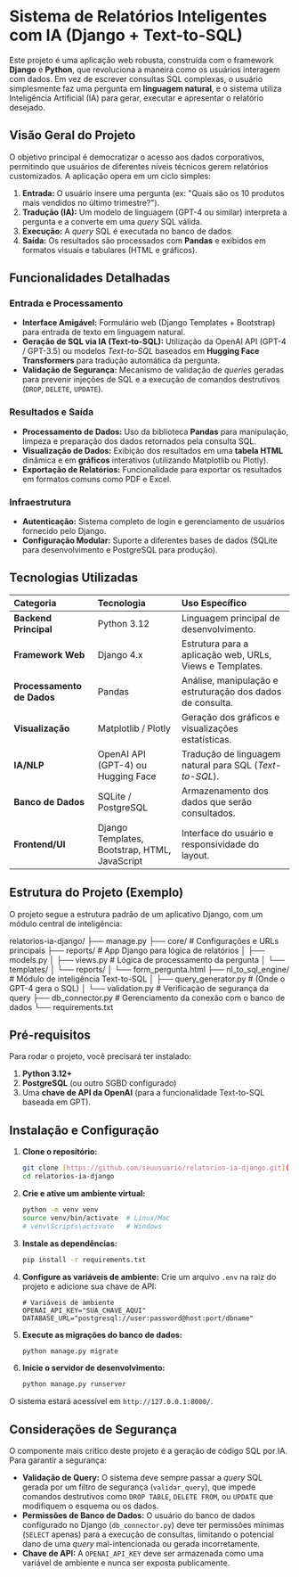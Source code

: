 # Sistema de Relatórios Inteligentes com IA (Django + Text-to-SQL)

Este projeto é uma aplicação web robusta, construída com o framework **Django** e **Python**, que revoluciona a maneira como os usuários interagem com dados. Em vez de escrever consultas SQL complexas, o usuário simplesmente faz uma pergunta em **linguagem natural**, e o sistema utiliza Inteligência Artificial (IA) para gerar, executar e apresentar o relatório desejado.

## Visão Geral do Projeto

O objetivo principal é democratizar o acesso aos dados corporativos, permitindo que usuários de diferentes níveis técnicos gerem relatórios customizados. A aplicação opera em um ciclo simples:

1.  **Entrada:** O usuário insere uma pergunta (ex: "Quais são os 10 produtos mais vendidos no último trimestre?").
2.  **Tradução (IA):** Um modelo de linguagem (GPT-4 ou similar) interpreta a pergunta e a converte em uma *query* SQL válida.
3.  **Execução:** A *query* SQL é executada no banco de dados.
4.  **Saída:** Os resultados são processados com **Pandas** e exibidos em formatos visuais e tabulares (HTML e gráficos).

## Funcionalidades Detalhadas

### Entrada e Processamento
* **Interface Amigável:** Formulário web (Django Templates + Bootstrap) para entrada de texto em linguagem natural.
* **Geração de SQL via IA (Text-to-SQL):** Utilização da OpenAI API (GPT-4 / GPT-3.5) ou modelos *Text-to-SQL* baseados em **Hugging Face Transformers** para tradução automática da pergunta.
* **Validação de Segurança:** Mecanismo de validação de *queries* geradas para prevenir injeções de SQL e a execução de comandos destrutivos (`DROP`, `DELETE`, `UPDATE`).

### Resultados e Saída
* **Processamento de Dados:** Uso da biblioteca **Pandas** para manipulação, limpeza e preparação dos dados retornados pela consulta SQL.
* **Visualização de Dados:** Exibição dos resultados em uma **tabela HTML** dinâmica e em **gráficos** interativos (utilizando Matplotlib ou Plotly).
* **Exportação de Relatórios:** Funcionalidade para exportar os resultados em formatos comuns como PDF e Excel.

### Infraestrutura
* **Autenticação:** Sistema completo de login e gerenciamento de usuários fornecido pelo Django.
* **Configuração Modular:** Suporte a diferentes bases de dados (SQLite para desenvolvimento e PostgreSQL para produção).

## Tecnologias Utilizadas

| Categoria | Tecnologia | Uso Específico |
| :--- | :--- | :--- |
| **Backend Principal** | Python 3.12 | Linguagem principal de desenvolvimento. |
| **Framework Web** | Django 4.x | Estrutura para a aplicação web, URLs, Views e Templates. |
| **Processamento de Dados** | Pandas | Análise, manipulação e estruturação dos dados de consulta. |
| **Visualização** | Matplotlib / Plotly | Geração dos gráficos e visualizações estatísticas. |
| **IA/NLP** | OpenAI API (GPT-4) ou Hugging Face | Tradução de linguagem natural para SQL (*Text-to-SQL*). |
| **Banco de Dados** | SQLite / PostgreSQL | Armazenamento dos dados que serão consultados. |
| **Frontend/UI** | Django Templates, Bootstrap, HTML, JavaScript | Interface do usuário e responsividade do layout. |

## Estrutura do Projeto (Exemplo)

O projeto segue a estrutura padrão de um aplicativo Django, com um módulo central de inteligência:

relatorios-ia-django/
├── manage.py
├── core/                        # Configurações e URLs principais
├── reports/                     # App Django para lógica de relatórios
│   ├── models.py
│   ├── views.py                 # Lógica de processamento da pergunta
│   └── templates/
│       └── reports/
│           └── form_pergunta.html
├── nl_to_sql_engine/            # Módulo de inteligência Text-to-SQL
│   ├── query_generator.py       # (Onde o GPT-4 gera o SQL)
│   └── validation.py            # Verificação de segurança da query
├── db_connector.py              # Gerenciamento da conexão com o banco de dados
└── requirements.txt

## Pré-requisitos

Para rodar o projeto, você precisará ter instalado:

1.  **Python 3.12+**
2.  **PostgreSQL** (ou outro SGBD configurado)
3.  Uma **chave de API da OpenAI** (para a funcionalidade Text-to-SQL baseada em GPT).

## Instalação e Configuração

1.  **Clone o repositório:**
    ```bash
    git clone [https://github.com/seuusuario/relatorios-ia-django.git](https://github.com/seuusuario/relatorios-ia-django.git)
    cd relatorios-ia-django
    ```

2.  **Crie e ative um ambiente virtual:**
    ```bash
    python -m venv venv
    source venv/bin/activate  # Linux/Mac
    # venv\Scripts\activate   # Windows
    ```

3.  **Instale as dependências:**
    ```bash
    pip install -r requirements.txt
    ```

4.  **Configure as variáveis de ambiente:**
    Crie um arquivo `.env` na raiz do projeto e adicione sua chave de API:
    ```
    # Variáveis de ambiente
    OPENAI_API_KEY="SUA_CHAVE_AQUI"
    DATABASE_URL="postgresql://user:password@host:port/dbname" 
    ```

5.  **Execute as migrações do banco de dados:**
    ```bash
    python manage.py migrate
    ```

6.  **Inicie o servidor de desenvolvimento:**
    ```bash
    python manage.py runserver
    ```

O sistema estará acessível em `http://127.0.0.1:8000/`.

## Considerações de Segurança

O componente mais crítico deste projeto é a geração de código SQL por IA. Para garantir a segurança:

* **Validação de Query:** O sistema deve sempre passar a *query* SQL gerada por um filtro de segurança (`validar_query`), que impede comandos destrutivos como `DROP TABLE`, `DELETE FROM`, ou `UPDATE` que modifiquem o esquema ou os dados.
* **Permissões de Banco de Dados:** O usuário do banco de dados configurado no Django (`db_connector.py`) deve ter permissões mínimas (`SELECT` apenas) para a execução de consultas, limitando o potencial dano de uma *query* mal-intencionada ou gerada incorretamente.
* **Chave de API:** A `OPENAI_API_KEY` deve ser armazenada como uma variável de ambiente e nunca ser exposta publicamente.
